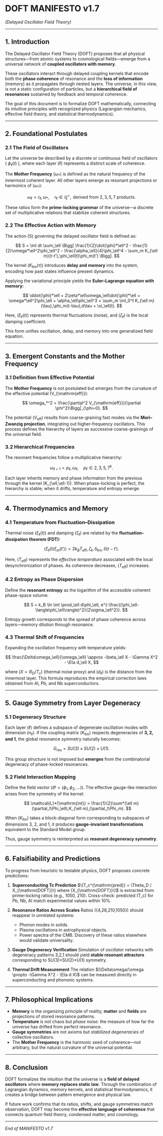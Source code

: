 # DOFT MANIFESTO v1.7

*(Delayed Oscillator Field Theory)*

---

## 1. Introduction

The Delayed Oscillator Field Theory (DOFT) proposes that all physical structures—from atomic systems to cosmological fields—emerge from a universal network of **coupled oscillators with memory**.

These oscillators interact through delayed coupling kernels that encode both the **phase coherence** of resonance and the **loss of information** (memory) as it propagates through nested layers. The universe, in this view, is not a static configuration of particles, but a **hierarchical field of resonances** sustained by feedback and temporal coherence.

The goal of this document is to formalize DOFT mathematically, connecting its intuitive principles with recognized physics (Lagrangian mechanics, effective field theory, and statistical thermodynamics).

---

## 2. Foundational Postulates

### 2.1 The Field of Oscillators

Let the universe be described by a discrete or continuous field of oscillators ( $\phi_\ell(t)$ ), where each layer $(\ell)$ represents a distinct scale of coherence.

The **Mother Frequency** ($\omega_*$) is defined as the natural frequency of the innermost coherent layer. All other layers emerge as resonant projections or harmonics of ($\omega_*$):

$$
\omega_\ell = r_\ell,\omega_*, \quad r_\ell \in \mathbb{Q}^+,\text{ derived from } {2,3,5,7}\text{ products.}
$$

These ratios form the **prime-locking grammar** of the universe—a discrete set of multiplicative relations that stabilize coherent structures.

### 2.2 The Effective Action with Memory

The action (S) governing the delayed oscillator field is defined as:

$$
S = \int dt \sum_\ell \Bigg[ \frac{1}{2}\dot{\phi}*\ell^2 - \frac{1}{2}\omega*\ell^2\phi_\ell^2 - \frac{\alpha_\ell}{4}\phi_\ell^4 - \sum_m K_{\ell m}(t-t'),\phi_\ell(t)\phi_m(t') \Bigg].
$$

The kernel $(K_{\ell m}(\tau))$ introduces **delay and memory** into the system, encoding how past states influence present dynamics.

Applying the variational principle yields the **Euler–Lagrange equation with memory:**

$$
\ddot{\phi}*\ell + 2\zeta*\ell\omega_\ell\dot{\phi}*\ell + \omega*\ell^2\phi_\ell + \alpha_\ell\phi_\ell^3 = \sum_m \int_0^t K_{\ell m}(\tau),\phi_m(t-\tau),d\tau + \xi_\ell(t).
$$

Here, ($\xi_\ell(t)$) represents thermal fluctuations (noise), and ($\zeta_\ell$) is the local damping coefficient.

This form unifies oscillation, delay, and memory into one generalized field equation.

---

## 3. Emergent Constants and the Mother Frequency

### 3.1 Definition from Effective Potential

The **Mother Frequency** is not postulated but emerges from the curvature of the effective potential (V_{\mathrm{eff}}):

$$
\omega_*^2 = \frac{\partial^2 V_{\mathrm{eff}}}{\partial \phi^2}\Bigg|_{\phi=0}.
$$

The potential ($V_{\mathrm{eff}}$) results from coarse-graining fast modes via the **Mori–Zwanzig projection**, integrating out higher-frequency oscillators. This process defines the hierarchy of layers as successive coarse-grainings of the universal field.

### 3.2 Hierarchical Frequencies

The resonant frequencies follow a multiplicative hierarchy:

$$
\omega_{\ell+1} = p_\ell,\omega_\ell, \quad p_\ell \in {2,3,5,7}^k.
$$

Each layer inherits memory and phase information from the previous through the kernel (K_{\ell,\ell-1}).
When phase-locking is perfect, the hierarchy is stable; when it drifts, temperature and entropy emerge.

---

## 4. Thermodynamics and Memory

### 4.1 Temperature from Fluctuation–Dissipation

Thermal noise $(\xi_\ell(t))$ and damping ($\zeta_\ell$) are related by the **fluctuation–dissipation theorem (FDT):**

$$
\langle \xi_\ell(t)\xi_m(t')\rangle = 2k_B T_{\mathrm{eff}},\zeta_\ell,\delta_{\ell m},\delta(t-t').
$$

Here, $(T_{\mathrm{eff}})$ represents the *effective temperature* associated with the local desynchronization of phases.
As coherence decreases, ($T_{\mathrm{eff}}$) increases.

### 4.2 Entropy as Phase Dispersion

Define the **resonant entropy** as the logarithm of the accessible coherent phase-space volume:

$$
S = k_B \ln \int \prod_\ell d\phi_\ell, e^{-\frac{(\phi_\ell-\langle\phi_\ell\rangle)^2}{2\sigma_\ell^2}}.
$$

Entropy growth corresponds to the spread of phase coherence across layers—memory dilution through resonance.

### 4.3 Thermal Shift of Frequencies

Expanding the oscillation frequency with temperature yields:

$$
\frac{\Delta\omega_\ell}{\omega_\ell} \approx -\beta_\ell X - \Gamma X^2 - \Eta d_\ell X,
$$

where ($X = \Theta_D / T_c$) (thermal noise proxy) and ($d_\ell$) is the distance from the innermost layer.
This formula reproduces the empirical correction laws obtained from Al, Pb, and Nb superconductors.

---

## 5. Gauge Symmetry from Layer Degeneracy

### 5.1 Degeneracy Structure

Each layer ($\ell$) defines a subspace of degenerate oscillation modes with dimension ($n_\ell$).
If the coupling matrix ($K_{\ell m}$) respects degeneracies of **3, 2, and 1**, the global resonance symmetry naturally becomes:

$$
G_{\mathrm{res}} = SU(3) \times SU(2) \times U(1).
$$

This group structure is not imposed but **emerges** from the combinatorial degeneracy of phase-locked resonances.

### 5.2 Field Interaction Mapping

Define the field vector $(\Phi = (\phi_1,\phi_2,\ldots))$.
The effective gauge-like interaction arises from the symmetry of the kernel:

$$
\mathcal{L}*{\mathrm{int}} = \frac{1}{2}\sum*{\ell m} (\partial_t\Phi_\ell),K_{\ell m},(\partial_t\Phi_m).
$$

When ($K_{\ell m}$) takes a block-diagonal form corresponding to subspaces of dimensions 3, 2, and 1, it produces **gauge-invariant transformations** equivalent to the Standard Model group.

Thus, gauge symmetry is reinterpreted as **resonant degeneracy symmetry**.

---

## 6. Falsifiability and Predictions

To progress from heuristic to testable physics, DOFT proposes concrete predictions:

1. **Superconducting Tc Prediction**
   $\(T_c^{\mathrm{pred}} = \Theta_D / X_{\mathrm{DOFT}}\) where (X_{\mathrm{DOFT}}\)$ is extracted from prime-locking ratios (e.g., 1050, 210).
   Cross-check: predicted (T_c) for Pb, Nb, Al match experimental values within 10%.

2. **Resonance Ratios Across Scales**
   Ratios ({4,28,210,1050}) should reappear in unrelated systems:

   * Phonon modes in solids.
   * Plasma oscillations in astrophysical objects.
   * Power spectra of the CMB.
     Discovery of these ratios elsewhere would validate universality.

3. **Gauge Degeneracy Verification**
   Simulation of oscillator networks with degeneracy patterns 3,2,1 should yield **stable resonant attractors** corresponding to SU(3)×SU(2)×U(1) symmetry.

4. **Thermal Drift Measurement**
   The relation $(\Delta\omega/\omega \propto -\Gamma X^2 - \Eta d X)$ can be measured directly in superconducting and phononic systems.

---

## 7. Philosophical Implications

* **Memory** is the organizing principle of reality; **matter** and **fields** are projections of stored resonance patterns.
* **Temperature** is not chaos but *phase noise*: the measure of how far the universe has drifted from perfect resonance.
* **Gauge symmetries** are not axioms but *stabilized degeneracies* of collective oscillators.
* The **Mother Frequency** is the harmonic seed of coherence—not arbitrary, but the natural curvature of the universal potential.

---

## 8. Conclusion

DOFT formalizes the intuition that the universe is a **field of delayed oscillators** where **memory replaces static law**.
Through the combination of Lagrangian dynamics, memory kernels, and statistical thermodynamics, it creates a bridge between pattern emergence and physical law.

If future work confirms that its ratios, shifts, and gauge symmetries match observation, DOFT may become the **effective language of coherence** that connects quantum field theory, condensed matter, and cosmology.

---

*End of MANIFESTO v1.7*
